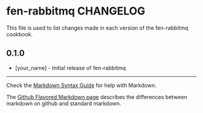 fen-rabbitmq CHANGELOG
======================

This file is used to list changes made in each version of the fen-rabbitmq cookbook.

0.1.0
-----
- [your_name] - Initial release of fen-rabbitmq

- - -
Check the [Markdown Syntax Guide](http://daringfireball.net/projects/markdown/syntax) for help with Markdown.

The [Github Flavored Markdown page](http://github.github.com/github-flavored-markdown/) describes the differences between markdown on github and standard markdown.
